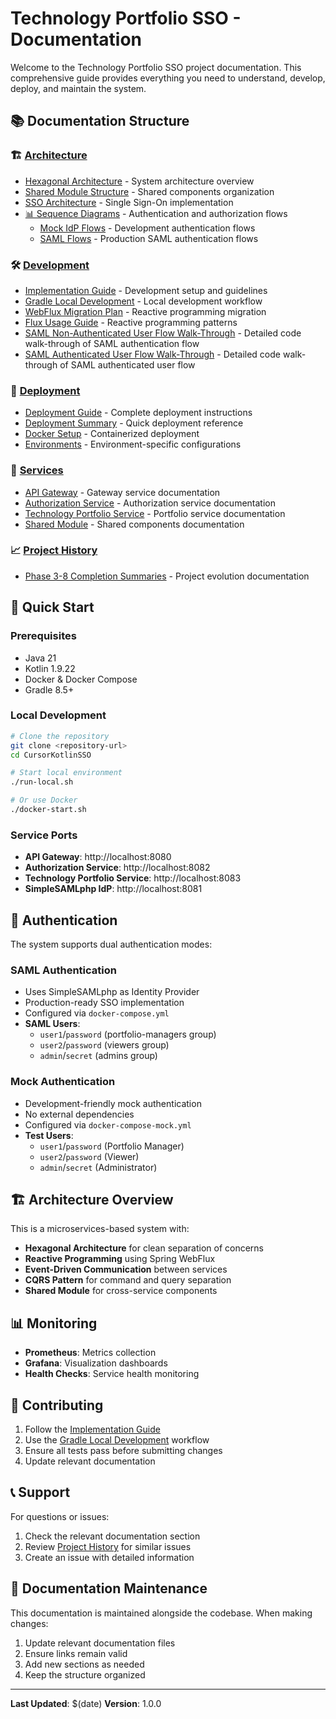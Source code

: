 # Technology Portfolio SSO - Documentation

Welcome to the Technology Portfolio SSO project documentation. This comprehensive guide provides everything you need to understand, develop, deploy, and maintain the system.

## 📚 Documentation Structure

### 🏗️ [Architecture](./architecture/)
- [Hexagonal Architecture](./architecture/hexagonal-architecture.md) - System architecture overview
- [Shared Module Structure](./architecture/shared-module-structure.md) - Shared components organization
- [SSO Architecture](./architecture/sso-architecture.md) - Single Sign-On implementation
- [📊 Sequence Diagrams](./assets/diagrams/) - Authentication and authorization flows
  - [Mock IdP Flows](./assets/diagrams/#mock-idp-specific-diagrams) - Development authentication flows
  - [SAML Flows](./assets/diagrams/#saml-specific-diagrams) - Production SAML authentication flows

### 🛠️ [Development](./development/)
- [Implementation Guide](./development/implementation-guide.md) - Development setup and guidelines
- [Gradle Local Development](./development/gradle-local-development.md) - Local development workflow
- [WebFlux Migration Plan](./development/webflux-migration-plan.md) - Reactive programming migration
- [Flux Usage Guide](./development/flux-usage-guide.md) - Reactive programming patterns
- [SAML Non-Authenticated User Flow Walk-Through](./development/saml-non-authenticated-user-flow-walkthrough.md) - Detailed code walk-through of SAML authentication flow
- [SAML Authenticated User Flow Walk-Through](./development/saml-authenticated-user-flow-walkthrough.md) - Detailed code walk-through of SAML authenticated user flow

### 🚀 [Deployment](./deployment/)
- [Deployment Guide](./deployment/deployment-guide.md) - Complete deployment instructions
- [Deployment Summary](./deployment/deployment-summary.md) - Quick deployment reference
- [Docker Setup](./deployment/docker-setup.md) - Containerized deployment
- [Environments](./deployment/environments/) - Environment-specific configurations

### 🔧 [Services](./services/)
- [API Gateway](./services/api-gateway/) - Gateway service documentation
- [Authorization Service](./services/authorization-service/) - Authorization service documentation
- [Technology Portfolio Service](./services/technology-portfolio-service/) - Portfolio service documentation
- [Shared Module](./services/shared/) - Shared components documentation

### 📈 [Project History](./project-history/)
- [Phase 3-8 Completion Summaries](./project-history/) - Project evolution documentation

## 🚀 Quick Start

### Prerequisites
- Java 21
- Kotlin 1.9.22
- Docker & Docker Compose
- Gradle 8.5+

### Local Development
```bash
# Clone the repository
git clone <repository-url>
cd CursorKotlinSSO

# Start local environment
./run-local.sh

# Or use Docker
./docker-start.sh
```

### Service Ports
- **API Gateway**: http://localhost:8080
- **Authorization Service**: http://localhost:8082
- **Technology Portfolio Service**: http://localhost:8083
- **SimpleSAMLphp IdP**: http://localhost:8081

## 🔐 Authentication

The system supports dual authentication modes:

### SAML Authentication
- Uses SimpleSAMLphp as Identity Provider
- Production-ready SSO implementation
- Configured via `docker-compose.yml`
- **SAML Users**:
  - `user1`/`password` (portfolio-managers group)
  - `user2`/`password` (viewers group)
  - `admin`/`secret` (admins group)

### Mock Authentication
- Development-friendly mock authentication
- No external dependencies
- Configured via `docker-compose-mock.yml`
- **Test Users**:
  - `user1`/`password` (Portfolio Manager)
  - `user2`/`password` (Viewer)
  - `admin`/`secret` (Administrator)

## 🏗️ Architecture Overview

This is a microservices-based system with:

- **Hexagonal Architecture** for clean separation of concerns
- **Reactive Programming** using Spring WebFlux
- **Event-Driven Communication** between services
- **CQRS Pattern** for command and query separation
- **Shared Module** for cross-service components

## 📊 Monitoring

- **Prometheus**: Metrics collection
- **Grafana**: Visualization dashboards
- **Health Checks**: Service health monitoring

## 🤝 Contributing

1. Follow the [Implementation Guide](./development/implementation-guide.md)
2. Use the [Gradle Local Development](./development/gradle-local-development.md) workflow
3. Ensure all tests pass before submitting changes
4. Update relevant documentation

## 📞 Support

For questions or issues:
1. Check the relevant documentation section
2. Review [Project History](./project-history/) for similar issues
3. Create an issue with detailed information

## 📝 Documentation Maintenance

This documentation is maintained alongside the codebase. When making changes:

1. Update relevant documentation files
2. Ensure links remain valid
3. Add new sections as needed
4. Keep the structure organized

---

**Last Updated**: $(date)
**Version**: 1.0.0 